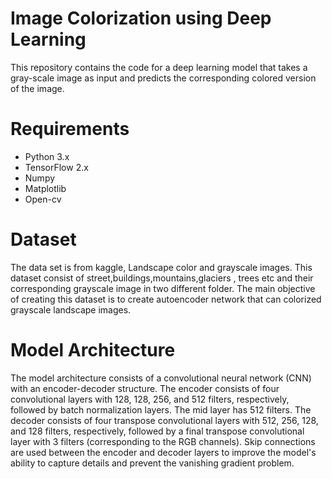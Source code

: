 # Image Colorization using Deep Learning
This repository contains the code for a deep learning model that takes a gray-scale image as input and predicts the corresponding colored version of the image.

# Requirements
- Python 3.x
- TensorFlow 2.x
- Numpy
- Matplotlib
- Open-cv

# Dataset
The data set is from kaggle, Landscape color and grayscale images. This dataset consist of street,buildings,mountains,glaciers , trees etc and their corresponding grayscale image in two different folder. The main objective of creating this dataset is to create autoencoder network that can colorized grayscale landscape images.

# Model Architecture
The model architecture consists of a convolutional neural network (CNN) with an encoder-decoder structure. The encoder consists of four convolutional layers with 128, 128, 256, and 512 filters, respectively, followed by batch normalization layers. The mid layer has 512 filters. The decoder consists of four transpose convolutional layers with 512, 256, 128, and 128 filters, respectively, followed by a final transpose convolutional layer with 3 filters (corresponding to the RGB channels). Skip connections are used between the encoder and decoder layers to improve the model's ability to capture details and prevent the vanishing gradient problem.
